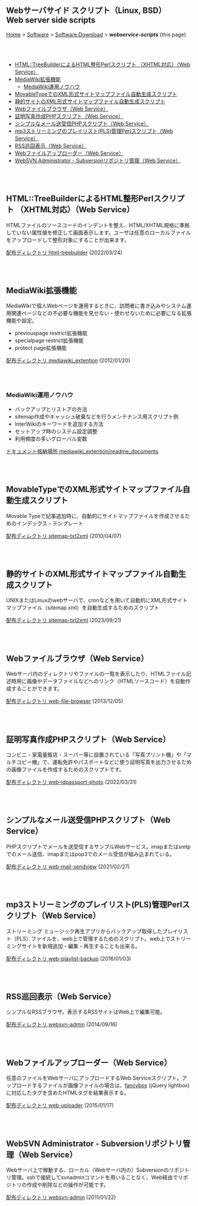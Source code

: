 ## Webサーバサイド スクリプト（Linux, BSD）<br />Web server side scripts<!-- omit in toc -->

[Home](https://oasis3855.github.io/webpage/) > [Software](https://oasis3855.github.io/webpage/software/index.html) > [Software Download](https://oasis3855.github.io/webpage/software/software-download.html) > ***webservice-scripts*** (this page)

<br />
<br />

- [HTML::TreeBuilderによるHTML整形Perlスクリプト （XHTML対応）（Web Service）](#htmltreebuilderによるhtml整形perlスクリプト-xhtml対応web-service)
- [MediaWiki拡張機能](#mediawiki拡張機能)
  - [MediaWiki運用ノウハウ](#mediawiki運用ノウハウ)
- [MovableTypeでのXML形式サイトマップファイル自動生成スクリプト](#movabletypeでのxml形式サイトマップファイル自動生成スクリプト)
- [静的サイトのXML形式サイトマップファイル自動生成スクリプト](#静的サイトのxml形式サイトマップファイル自動生成スクリプト)
- [Webファイルブラウザ（Web Service）](#webファイルブラウザweb-service)
- [証明写真作成PHPスクリプト（Web Service）](#証明写真作成phpスクリプトweb-service)
- [シンプルなメール送受信PHPスクリプト（Web Service）](#シンプルなメール送受信phpスクリプトweb-service)
- [mp3ストリーミングのプレイリスト(PLS)管理Perlスクリプト（Web Service）](#mp3ストリーミングのプレイリストpls管理perlスクリプトweb-service)
- [RSS巡回表示（Web Service）](#rss巡回表示web-service)
- [Webファイルアップローダー（Web Service）](#webファイルアップローダーweb-service)
- [WebSVN Administrator - Subversionリポジトリ管理（Web Service）](#websvn-administrator---subversionリポジトリ管理web-service)


<br />
<br />


## HTML::TreeBuilderによるHTML整形Perlスクリプト （XHTML対応）（Web Service）

HTMLファイルのソースコードのインデントを整え、HTML/XHTML規格に準拠していない属性値を修正して画面表示します。ユーザは任意のローカルファイルをアップロードして整形対象にすることが出来ます。

[配布ディレクトリ html-treebuilder](html-treebuilder/README.md) (2022/03/24)

<br />
<br />

## MediaWiki拡張機能

MediaWikiで個人Webページを運用するときに、訪問者に書き込みやシステム運用関連ページなどの不必要な機能を見せない・使わせないために必要になる拡張機能や設定。

- previouspage restrict拡張機能
- specialpage restrict拡張機能
- protect page拡張機能

[配布ディレクトリ mediawiki_extention](mediawiki_extention/README.md) (2012/01/20)

<br />
<br />

### MediaWiki運用ノウハウ

- バックアップとリストアの方法
- sitemap作成やキャッシュ破棄などを行うメンテナンス用スクリプト例
- InterWikiのキーワードを追加する方法
- セットアップ時のシステム設定調整
- 利用頻度の多いグローバル変数

[ドキュメント格納場所 mediawiki_extention/readme_documents](mediawiki_extention/readme_documents/README.md)

<br />
<br />

## MovableTypeでのXML形式サイトマップファイル自動生成スクリプト

Movable Typeで記事追加時に、自動的にサイトマップファイルを作成させるためのインデックス・テンプレート

[配布ディレクトリ sitemap-txt2xml](sitemap-movabletype/README.md) (2010/04/07)

<br />
<br />

## 静的サイトのXML形式サイトマップファイル自動生成スクリプト

UNIXまたはLinuxのwebサーバで、cronなどを用いて自動的にXML形式サイトマップファイル（sitemap.xml）を自動生成するためのスクリプト

[配布ディレクトリ sitemap-txt2xml](sitemap-txt2xml/README.md) (2023/09/21)

<br />
<br />

## Webファイルブラウザ（Web Service）

Webサーバ内のディレクトリやファイルの一覧を表示したり、HTMLファイル記述時用に画像やデータファイルなどへのリンク（HTMLソースコード）を自動作成することができます。

[配布ディレクトリ web-file-browser](web-file-browser/README.md) (2013/12/05)

<br />
<br />

## 証明写真作成PHPスクリプト（Web Service）

コンビニ・家電量販店・スーパー等に設置されている「写真プリント機」や「マルチコピー機」で、運転免許やパスポートなどに使う証明写真を出力させるための画像ファイルを作成するためのスクリプトです。

[配布ディレクトリ web-idpassport-photo](web-idpassport-photo/README.md) (2022/03/31)

<br />
<br />

## シンプルなメール送受信PHPスクリプト（Web Service）

PHPスクリプトでメールを送受信するサンプルWebサービス。imapまたはsmtpでのメール送信、imapまたはpop3でのメール受信が組み込まれている。

[配布ディレクトリ web-mail-sendview](web-mail-sendview/README.md) (2021/02/27)

<br />
<br />

## mp3ストリーミングのプレイリスト(PLS)管理Perlスクリプト（Web Service）

ストリーミング ミュージック再生アプリからバックアップ取得したプレイリスト（PLS）ファイルを、web上で管理するためのスクリプト。web上でストリーミングサイトを新規追加・編集・再生することも出来る。

[配布ディレクトリ web-playlist-backup](web-playlist-backup/README.md) (2016/01/03)

<br />
<br />

## RSS巡回表示（Web Service）

シンプルなRSSブラウザ。表示するRSSサイトはWeb上で編集可能。

[配布ディレクトリ websvn-admin](web-rss-receive/README.md) (2014/09/16)

<br />
<br />

## Webファイルアップローダー（Web Service）

任意のファイルをWebサーバにアップロードするWeb Serviceスクリプト。アップロードするファイルが画像ファイルの場合は、[fancybox](http://fancybox.net/) (jQuery lightbox) に対応したタグを含めたHTMLタグを結果表示する。

[配布ディレクトリ web-uploader](web-uploader/README.md) (2015/01/17)

<br />
<br />

## WebSVN Administrator - Subversionリポジトリ管理（Web Service）

Webサーバ上で稼動する、ローカル（Webサーバ内の）Subversionのリポジトリ管理。sshで接続してsvnadminコマンドを用いることなく、Web経由でリポジトリの作成や削除などの操作が可能です。

[配布ディレクトリ websvn-admin](websvn-admin/README.md) (2011/01/22)

<br />
<br />

